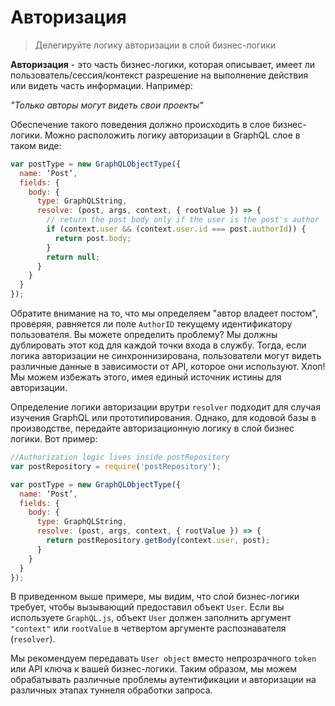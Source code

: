 # Авторизация

> Делегируйте логику авторизации в слой бизнес-логики

**Авторизация** - это часть бизнес-логики, которая описывает, имеет ли пользователь/сессия/контекст разрешение на выполнение действия или видеть часть информации. Например:

_"Только авторы могут видеть свои проекты"_

Обеспечение такого поведения должно происходить в слое бизнес-логики. Можно расположить логику авторизации в GraphQL слое в таком виде:

```js
var postType = new GraphQLObjectType({
  name: ‘Post’,
  fields: {
    body: {
      type: GraphQLString,
      resolve: (post, args, context, { rootValue }) => {
        // return the post body only if the user is the post's author
        if (context.user && (context.user.id === post.authorId)) {
          return post.body;
        }
        return null;
      }
    }
  }
});
```

Обратите внимание на то, что мы определяем "автор владеет постом", проверяя, равняется ли поле `AuthorID` текущему идентификатору пользователя. Вы можете определить проблему? Мы должны дублировать этот код для каждой точки входа в службу. Тогда, если логика авторизации не синхроннизирована, пользователи могут видеть различные данные в зависимости от API, которое они используют. Хлоп! Мы можем избежать этого, имея единый источник истины для авторизации.

Определение логики авторизации врутри `resolver` подходит для случая изучения GraphQL или прототипирования. Однако, для кодовой базы в производстве, передайте авторизационную логику в слой бизнес логики. Вот пример:

```js
//Authorization logic lives inside postRepository
var postRepository = require('postRepository');

var postType = new GraphQLObjectType({
  name: ‘Post’,
  fields: {
    body: {
      type: GraphQLString,
      resolve: (post, args, context, { rootValue }) => {
        return postRepository.getBody(context.user, post);
      }
    }
  }
});
```

В приведенном выше примере, мы видим, что слой бизнес-логики требует, чтобы вызывающий предоставил объект `User`. Если вы используете `GraphQL.js`, объект `User` должен заполнить аргумент `"context"` или `rootValue` в четвертом аргументе распознавателя (`resolver`).

Мы рекомендуем передавать `User object` вместо непрозрачного `token` или API ключа к вашей бизнес-логики. Таким образом, мы можем обрабатывать различные проблемы аутентификации и авторизации на различных этапах туннеля обработки запроса.
